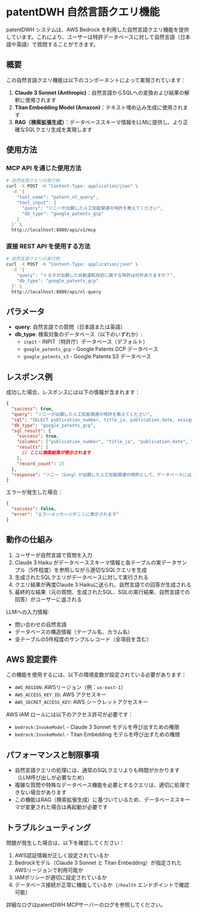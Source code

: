 # patentDWH 自然言語クエリ機能

patentDWH システムは、AWS Bedrock を利用した自然言語クエリ機能を提供しています。これにより、ユーザーは特許データベースに対して自然言語（日本語や英語）で質問することができます。

## 概要

この自然言語クエリ機能は以下のコンポーネントによって実現されています：

1. **Claude 3 Sonnet (Anthropic)**：自然言語からSQLへの変換および結果の解釈に使用されます
2. **Titan Embedding Model (Amazon)**：テキスト埋め込み生成に使用されます
3. **RAG（検索拡張生成）**：データベーススキーマ情報をLLMに提供し、より正確なSQLクエリ生成を実現します

## 使用方法

### MCP API を通じた使用方法

```bash
# 自然言語クエリの実行例
curl -X POST -H "Content-Type: application/json" \
  -d '{
    "tool_name": "patent_nl_query",
    "tool_input": {
      "query": "ソニーが出願した人工知能関連の特許を教えてください",
      "db_type": "google_patents_gcp"
    }
  }' \
  http://localhost:8080/api/v1/mcp
```

### 直接 REST API を使用する方法

```bash
# 自然言語クエリの実行例
curl -X POST -H "Content-Type: application/json" \
  -d '{
    "query": "トヨタが出願した自動運転技術に関する特許は何件ありますか？",
    "db_type": "google_patents_gcp"
  }' \
  http://localhost:8080/api/nl-query
```

## パラメータ

- **query**: 自然言語での質問（日本語または英語）
- **db_type**: 検索対象のデータベース（以下のいずれか）:
  - `inpit` - INPIT（特許庁）データベース（デフォルト）
  - `google_patents_gcp` - Google Patents GCP データベース
  - `google_patents_s3` - Google Patents S3 データベース

## レスポンス例

成功した場合、レスポンスには以下の情報が含まれます：

```json
{
  "success": true,
  "query": "ソニーが出願した人工知能関連の特許を教えてください",
  "sql": "SELECT publication_number, title_ja, publication_date, assignee_harmonized FROM publications WHERE assignee_harmonized LIKE '%Sony%' AND (title_ja LIKE '%人工知能%' OR title_ja LIKE '%AI%' OR title_ja LIKE '%機械学習%') ORDER BY publication_date DESC LIMIT 20;",
  "db_type": "google_patents_gcp",
  "sql_result": {
    "success": true,
    "columns": ["publication_number", "title_ja", "publication_date", "assignee_harmonized"],
    "results": [
      // ここに検索結果が表示されます
    ],
    "record_count": 15
  },
  "response": "ソニー（Sony）が出願した人工知能関連の特許として、データベースには15件の特許が見つかりました。これらの特許は公開日の新しい順に表示されています。特許には「画像認識アルゴリズム」や「自然言語処理システム」など、様々な種類の人工知能技術が含まれています。最新の特許は2023年に公開されたもので、主に画像処理と機械学習の組み合わせに関するものです。"
}
```

エラーが発生した場合：

```json
{
  "success": false,
  "error": "エラーメッセージがここに表示されます"
}
```

## 動作の仕組み

1. ユーザーが自然言語で質問を入力
2. Claude 3 Haiku がデータベーススキーマ情報と各テーブルの実データサンプル（5件程度）を参照しながら適切なSQLクエリを生成
3. 生成されたSQLクエリがデータベースに対して実行される
4. クエリ結果が再度Claude 3 Haikuに送られ、自然言語での回答が生成される
5. 最終的な結果（元の質問、生成されたSQL、SQLの実行結果、自然言語での回答）がユーザーに返される

LLMへの入力情報:
- 問い合わせの自然言語
- データベースの構造情報（テーブル名、カラム名）
- 全テーブルの5件程度のサンプルレコード（全項目を含む）

## AWS 設定要件

この機能を使用するには、以下の環境変数が設定されている必要があります：

- `AWS_REGION`: AWSリージョン（例：`us-east-1`）
- `AWS_ACCESS_KEY_ID`: AWS アクセスキー
- `AWS_SECRET_ACCESS_KEY`: AWS シークレットアクセスキー

AWS IAM ロールには以下のアクセス許可が必要です：

- `bedrock:InvokeModel` - Claude 3 Sonnet モデルを呼び出すための権限
- `bedrock:InvokeModel` - Titan Embedding モデルを呼び出すための権限

## パフォーマンスと制限事項

- 自然言語クエリの処理には、通常のSQLクエリよりも時間がかかります（LLM呼び出しが必要なため）
- 複雑な質問や特殊なデータベース機能を必要とするクエリは、適切に処理できない場合があります
- この機能はRAG（検索拡張生成）に基づいているため、データベーススキーマが変更された場合は再起動が必要です

## トラブルシューティング

問題が発生した場合は、以下を確認してください：

1. AWS認証情報が正しく設定されているか
2. Bedrockモデル（Claude 3 Sonnet と Titan Embedding）が指定されたAWSリージョンで利用可能か
3. IAMポリシーが適切に設定されているか
4. データベース接続が正常に機能しているか（`/health` エンドポイントで確認可能）

詳細なログはpatentDWH MCPサーバーのログを参照してください。
